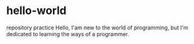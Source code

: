 # hello-world
repository practice 
Hello, I'am new to the world of programming, but I'm dedicated to learning the ways of a programmer.
